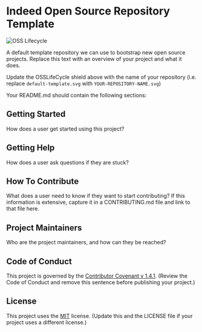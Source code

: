 # Indeed Open Source Repository Template

![OSS Lifecycle](https://img.shields.io/osslifecycle/indeedeng/default-template.svg)


A default template repository we can use to bootstrap new open source projects. Replace this text with an overview of your project and what it does.

Update the OSSLifeCycle shield above with the name of your repository (i.e. replace `default-template.svg` with `YOUR-REPOSITORY-NAME.svg`)

Your README.md should contain the following sections:

## Getting Started

How does a user get started using this project?

## Getting Help

How does a user ask questions if they are stuck?

## How To Contribute

What does a user need to know if they want to start contributing? If this information is extensive, capture it in a CONTRIBUTING.md file and link to that file here.

## Project Maintainers

Who are the project maintainers, and how can they be reached?

## Code of Conduct
This project is governed by the [Contributor Covenant v 1.4.1](CODE_OF_CONDUCT.md). (Review the Code of Conduct and remove this sentence before publishing your project.)

## License
This project uses the [MIT](LICENSE) license. (Update this and the LICENSE file if your project uses a different license.)
